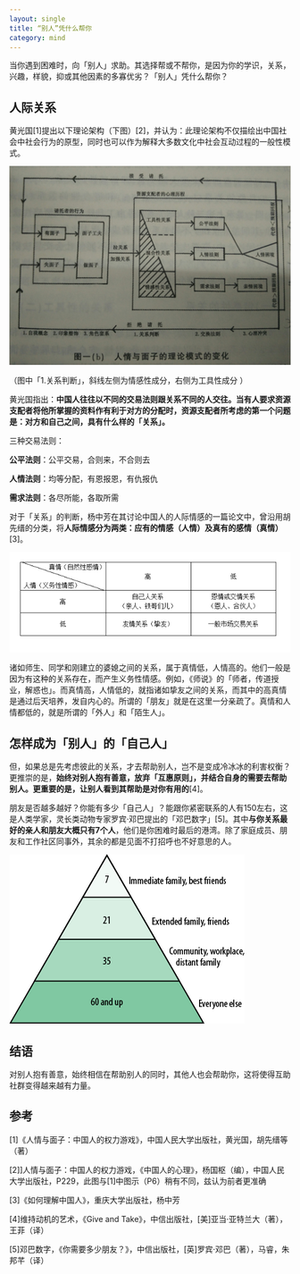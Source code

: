 ```yaml
---
layout: single
title: “别人”凭什么帮你
category: mind
---
```


当你遇到困难时，向「别人」求助。其选择帮或不帮你，是因为你的学识，关系，兴趣，样貌，抑或其他因素的多寡优劣？「别人」凭什么帮你？

## 人际关系

黄光国[1]提出以下理论架构（下图）[2]，并认为：此理论架构不仅描绘出中国社会中社会行为的原型，同时也可以作为解释大多数文化中社会互动过程的一般性模式。

![what-does-other-help-you-depending-on-1](/assets/images/what-does-other-help-you-depending-on-1.jpg)

（图中「1.关系判断」，斜线左侧为情感性成分，右侧为工具性成分 ）

黄光国指出：**中国人往往以不同的交易法则跟关系不同的人交往。当有人要求资源支配者将他所掌握的资料作有利于对方的分配时，资源支配者所考虑的第一个问题是：对方和自己之间，具有什么样的「关系」。**

三种交易法则：

**公平法则**：公平交易，合则来，不合则去

**人情法则**：均等分配，有恩报恩，有仇报仇

**需求法则**：各尽所能，各取所需

对于「关系」的判断，杨中芳在其讨论中国人的人际情感的一篇论文中，曾沿用胡先缙的分类，将**人际情感分为两类：应有的情感（人情）及真有的感情（真情）**[3]。

![what-does-other-help-you-depending-on-2](/assets/images/what-does-other-help-you-depending-on-2.png)

诸如师生、同学和刚建立的婆媳之间的关系，属于真情低，人情高的。他们一般是因为有这种的关系存在，而产生义务性情感。例如，《师说》的「师者，传道授业，解惑也」。而真情高，人情低的，就指诸如挚友之间的关系，而其中的高真情是通过后天培养，发自内心的。所谓的「朋友」就是在这里一分亲疏了。真情和人情都低的，就是所谓的「外人」和「陌生人」。


## 怎样成为「别人」的「自己人」

但，如果总是先考虑彼此的关系，才去帮助别人，岂不是变成冷冰冰的利害权衡？更推崇的是，**始终对别人抱有善意，放弃「互惠原则」，并结合自身的需要去帮助别人。更重要的是，让别人看到其帮助是对你有用的**[4]。

朋友是否越多越好？你能有多少「自己人」？能跟你紧密联系的人有150左右，这是人类学家，灵长类动物专家罗宾·邓巴提出的「邓巴数字」[5]。其中**与你关系最好的亲人和朋友大概只有7个人**，他们是你困难时最后的港湾。除了家庭成员、朋友和工作社区同事外，其余的都是见面不打招呼也不好意思的人。

![](/assets/images/Dunbar's-number.jpg)


## 结语

对别人抱有善意，始终相信在帮助别人的同时，其他人也会帮助你，这将使得互助社群变得越来越有力量。



## 参考

[1]《人情与面子：中国人的权力游戏》，中国人民大学出版社，黄光国，胡先缙等（著）

[2]]人情与面子：中国人的权力游戏，《中国人的心理》，杨国枢（编），中国人民大学出版社，P229，此图与[1]中图示（P6）稍有不同，兹认为前者更准确

[3]《如何理解中国人》，重庆大学出版社，杨中芳

[4]维持动机的艺术，《Give and Take》，中信出版社，[美]亚当·亚特兰大（著），王菲（译）

[5]邓巴数字，《你需要多少朋友？》，中信出版社，[英]罗宾·邓巴（著），马睿，朱邦芊（译）